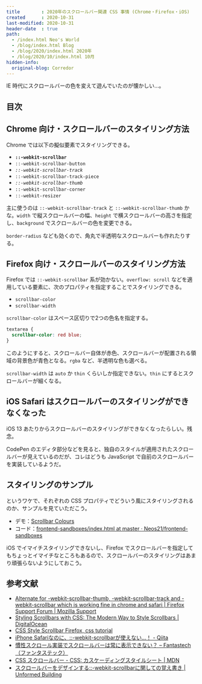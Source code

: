 ```yaml
---
title        : 2020年のスクロールバー関連 CSS 事情 (Chrome・Firefox・iOS)
created      : 2020-10-31
last-modified: 2020-10-31
header-date  : true
path:
  - /index.html Neo's World
  - /blog/index.html Blog
  - /blog/2020/index.html 2020年
  - /blog/2020/10/index.html 10月
hidden-info:
  original-blog: Corredor
---
```


IE 時代にスクロールバーの色を変えて遊んでいたのが懐かしい…。

## 目次

## Chrome 向け・スクロールバーのスタイリング方法

Chrome では以下の擬似要素でスタイリングできる。

- __`::-webkit-scrollbar`__
- `::-webkit-scrollbar-button`
- _`::-webkit-scrollbar-track`_
- `::-webkit-scrollbar-track-piece`
- _`::-webkit-scrollbar-thumb`_
- `::-webkit-scrollbar-corner`
- `::-webkit-resizer`

主に使うのは `::-webkit-scrollbar-track` と `::-webkit-scrollbar-thumb` かな。`width` で縦スクロールバーの幅、`height` で横スクロールバーの高さを指定し、`background` でスクロールバーの色を変更できる。

`border-radius` なども効くので、角丸で半透明なスクロールバーも作れたりする。

## Firefox 向け・スクロールバーのスタイリング方法

Firefox では `::-webkit-scrollbar` 系が効かない。`overflow: scroll` などを適用している要素に、次のプロパティを指定することでスタイリングできる。

- `scrollbar-color`
- `scrollbar-width`

`scrollbar-color` はスペース区切りで2つの色名を指定する。

```css
textarea {
  scrollbar-color: red blue;
}
```

このようにすると、スクロールバー自体が赤色、スクロールバーが配置される領域の背景色が青色となる。`rgba` など、半透明な色も選べる。

`scrollbar-width` は `auto` か `thin` くらいしか指定できない。`thin` にするとスクロールバーが細くなる。

## iOS Safari はスクロールバーのスタイリングができなくなった

iOS 13 あたりからスクロールバーのスタイリングができなくなったらしい。残念。

CodePen のエディタ部分などを見ると、独自のスタイルが適用されたスクロールバーが見えているのだが、コレはどうも JavaScript で自前のスクロールバーを実装しているようだ。

## スタイリングのサンプル

というワケで、それぞれの CSS プロパティでどういう風にスタイリングされるのか、サンプルを見ていただこう。

- デモ：[Scrollbar Colours](https://neos21.github.io/frontend-sandboxes/scrollbar-colours/index.html)
- コード：[frontend-sandboxes/index.html at master · Neos21/frontend-sandboxes](https://github.com/neos21/frontend-sandboxes/blob/master/scrollbar-colours/index.html)

iOS でイマイチスタイリングできないし、Firefox でスクロールバーを指定してもちょっとイマイチなところもあるので、スクロールバーのスタイリングはあまり頑張らないようにしておこう。

## 参考文献

- [Alternate for -webkit-scrollbar-thumb, -webkit-scrollbar-track and -webkit-scrollbar which is working fine in chrome and safari | Firefox Support Forum | Mozilla Support](https://support.mozilla.org/bm/questions/944584)
- [Styling Scrollbars with CSS: The Modern Way to Style Scrollbars | DigitalOcean](https://www.digitalocean.com/community/tutorials/css-scrollbars)
- [CSS Style Scrollbar Firefox, css tutorial](https://www.agernic.com/css-tutorial/css-style-scrollbar-firefox.html)
- [iPhone Safariなのに、::-webkit-scrollbarが使えない...！ - Qiita](https://qiita.com/kakuta_yu/items/626d7feecf54e39f7127)
- [慣性スクロール実装でスクロールバーは常に表示できない？ – Fantastech（ファンタステック）](https://fantastech.net/scroll-bar)
- [CSS スクロールバー - CSS: カスケーディングスタイルシート | MDN](https://developer.mozilla.org/ja/docs/Web/CSS/CSS_Scrollbars)
- [スクロールバーをデザインする::-webkit-scrollbarに関しての覚え書き | Unformed Building](https://unformedbuilding.com/articles/learn-about-webkit-scrollbar/)
